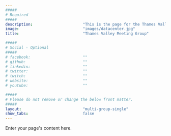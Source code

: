 ```yaml
---
#####
# Required
#####
description:                      "This is the page for the Thames Valley Meeting Group, for any of those in or around the Thames Valley area."
image:                            "images/datacenter.jpg"
title:                            "Thames Valley Meeting Group"

#####
# Social - Optional
#####
# facebook:                       ""
# github:                         ""
# linkedin:                       ""
# twitter:                        ""
# twitch:                         ""
# website:                        ""
# youtube:                        ""

#####
# Please do not remove or change the below front matter.
#####
layout:                           "multi-group-single"
show_tabs:                        false
---
```

Enter your page's content here.